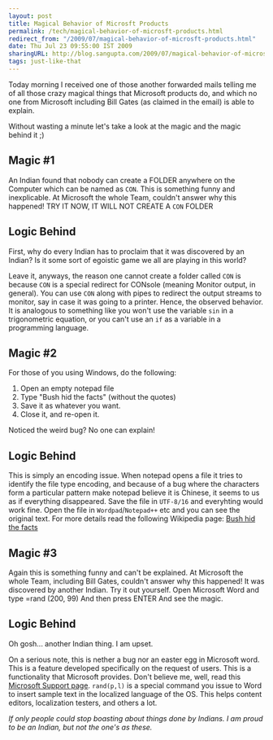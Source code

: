 ```yaml
---
layout: post
title: Magical Behavior of Microsft Products
permalink: /tech/magical-behavior-of-microsft-products.html
redirect_from: "/2009/07/magical-behavior-of-microsft-products.html"
date: Thu Jul 23 09:55:00 IST 2009
sharingURL: http://blog.sangupta.com/2009/07/magical-behavior-of-microsft-products.html
tags: just-like-that
---
```


Today morning I received one of those another forwarded mails telling me of all 
those crazy magical things that Microsoft products do, and which no one from Microsoft 
including Bill Gates (as claimed in the email) is able to explain. 

Without wasting a minute let's take a look at the magic and the magic behind it ;)

Magic #1
--------
An Indian found that nobody can create a FOLDER anywhere on the Computer
which can be named as `CON`. This is something funny and inexplicable. At 
Microsoft the whole Team, couldn't answer why this happened! TRY IT NOW, IT WILL NOT CREATE A `CON` FOLDER

Logic Behind
------------
First, why do every Indian has to proclaim that it was discovered by an 
Indian? Is it some sort of egoistic game we all are playing in this world?

Leave it, anyways, the reason one cannot create a folder called `CON` is because `CON` is 
a special redirect for CONsole (meaning Monitor output, in general). You can use `CON` along 
with pipes to redirect the output streams to monitor, say in case it was going to a printer. 
Hence, the observed behavior. It is analogous to something like you won't use the variable `sin`
in a trigonometric equation, or you can't use an `if` as a variable in a programming language.


Magic #2
--------
For those of you using Windows, do the following:

1. Open an empty notepad file
2. Type "Bush hid the facts" (without the quotes)
3. Save it as whatever you want.
4. Close it, and re-open it.

Noticed the weird bug? No one can explain!

Logic Behind
------------
This is simply an encoding issue. When notepad opens a file it tries to identify the file 
type encoding, and because of a bug where the characters form a particular pattern make 
notepad believe it is Chinese, it seems to us as if everything disappeared. Save the file in 
`UTF-8/16` and everyhting would work fine. Open the file in `Wordpad`/`Notepad++` etc and 
you can see the original text. For more details read the following Wikipedia page: 
<a href="http://en.wikipedia.org/wiki/Bush_hid_the_facts">Bush hid the facts</a>

Magic #3
--------
Again this is something funny and can't be explained. At Microsoft the whole Team, including 
Bill Gates, couldn't answer why this happened! It was discovered by another Indian. Try it out yourself. 
Open Microsoft Word and type =rand (200, 99) And then press ENTER And see the magic.

Logic Behind
------------
Oh gosh... another Indian thing. I am upset.

On a serious note, this is nether a bug nor an easter egg in Microsoft word. This is a 
feature developed specifically on the request of users. This is a functionality that Microsoft 
provides. Don't believe me, well, read this 
<a href="http://support.microsoft.com/kb/212251">Microsoft Support page</a>. 
`rand(p,l)` is a special command you issue to Word to insert sample text in the localized 
language of the OS. This helps content editors, localization testers, and others a lot.

_If only people could stop boasting about things done by Indians. I am proud to be an Indian, but not the one's as these._
